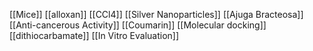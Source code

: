 [[Mice]]
[[alloxan]]
[[CCl4]]
[[Silver Nanoparticles]]
[[Ajuga Bracteosa]]
[[Anti-cancerous Activity]]
[[Coumarin]]
[[Molecular docking]]
[[dithiocarbamate]]
[[In Vitro Evaluation]]
